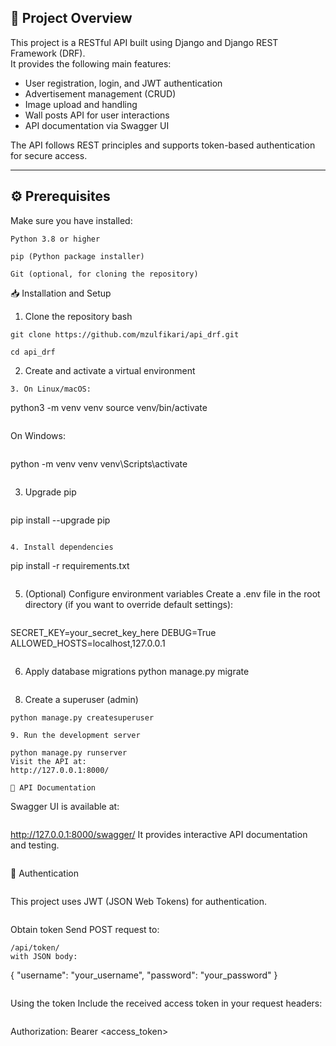## 📌 Project Overview

This project is a RESTful API built using Django and Django REST Framework (DRF).  
It provides the following main features:

- User registration, login, and JWT authentication  
- Advertisement management (CRUD)  
- Image upload and handling  
- Wall posts API for user interactions  
- API documentation via Swagger UI  

The API follows REST principles and supports token-based authentication for secure access.

---

## ⚙️ Prerequisites

Make sure you have installed:

```
Python 3.8 or higher
```
```
pip (Python package installer)
```
```
Git (optional, for cloning the repository)
```
📥 Installation and Setup
1. Clone the repository
bash
```
git clone https://github.com/mzulfikari/api_drf.git
```
```
cd api_drf
```
2. Create and activate a virtual environment
```
3. On Linux/macOS:
```
python3 -m venv venv
source venv/bin/activate
```
```
On Windows:
```
```
python -m venv venv
venv\Scripts\activate
```
```
3. Upgrade pip
```
```
pip install --upgrade pip
```
```
```
4. Install dependencies
```
pip install -r requirements.txt
```
```
5. (Optional) Configure environment variables
Create a .env file in the root directory (if you want to override default settings):
```
```
SECRET_KEY=your_secret_key_here
DEBUG=True
ALLOWED_HOSTS=localhost,127.0.0.1
```
```
6. Apply database migrations
python manage.py migrate
```
```
8. Create a superuser (admin)
```
python manage.py createsuperuser
```
```
9. Run the development server
```
```
python manage.py runserver
Visit the API at:
http://127.0.0.1:8000/
```
```
🧰 API Documentation
```
Swagger UI is available at:
```
```
http://127.0.0.1:8000/swagger/
It provides interactive API documentation and testing.
```
```
🔐 Authentication
```
```
This project uses JWT (JSON Web Tokens) for authentication.
```
```
Obtain token
Send POST request to:
```
/api/token/
with JSON body:
```
{
  "username": "your_username",
  "password": "your_password"
}
```
```
Using the token
Include the received access token in your request headers:
```
```
Authorization: Bearer <access_token>
```
